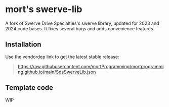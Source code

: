 # mort's swerve-lib

A fork of Swerve Drive Specialties's swerve library, updated for 2023 and 2024 code bases. It fixes several bugs and adds convenience features.

## Installation

Use the vendordep link to get the latest stable release:
> https://raw.githubusercontent.com/mortProgramming/mortprogramming.github.io/main/SdsSwerveLib.json

## Template code

WIP
